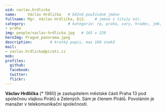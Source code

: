 ```yaml
---
uid: vaclav.hrdlicka
name:     Václav Hrdlička  	# běžně používáné jméno
fullname: Mgr. Václav Hrdlička, DiS.	# jméno s tituly etc.
category:                 	# kategorie: rp, praha, vary, hradec, jmk, senat
- praha
img: people/vaclav-hrdlicka.jpg   # 165 x 220
heroImg: Prague_panorama.jpeg
description:     	# kratký popis, max 160 znaků
mail:
- vaclav.hrdlicka@pirati.cz
mob:
profiles:
  github:       
  facebook: 
  twitter: 		  
  flickr:		  
---
```


**Václav Hrdlička** (* 1980) je zastupitelem městské části Praha 13 pod společnou vlajkou Pirátů a Zelených. Sám je členem Pirátů. Povoláním je manažer v telekomunikační společnosti.

